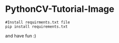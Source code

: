 # PythonCV-Tutorial-Image

```
#Install requirments.txt file
pip install requirements.txt
```
and have fun :)
